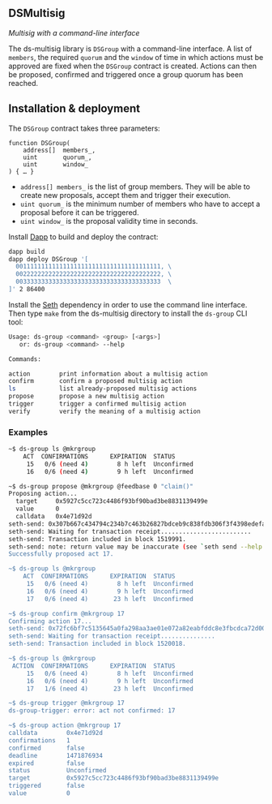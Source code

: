 <h2>DSMultisig
  <small class="text-muted">
    <a href="https://github.com/dapphub/ds-multisig"><span class="fa fa-github"></span></a>
  </small>
</h2>

_Multisig with a command-line interface_

The ds-multisig library is `DSGroup` with a command-line interface. A list of 
`members`, the required `quorum` and the `window` of time in which actions
must be approved are fixed when the `DSGroup` contract is created. Actions can 
then be proposed, confirmed and triggered once a group quorum has been reached.

## Installation & deployment

The `DSGroup` contract takes three parameters:

```
function DSGroup(
    address[]  members_,
    uint       quorum_,
    uint       window_
) { … }
```

- `address[] members_` is the list of group members. They will be able
  to create new proposals, accept them and trigger their execution.
- `uint quorum_` is the minimum number of members who have to accept
  a proposal before it can be triggered.
- `uint window_` is the proposal validity time in seconds.

Install [Dapp](https://dapp.tools/dapp/) to build and deploy the contract:

```bash
dapp build
dapp deploy DSGroup '[
  0011111111111111111111111111111111111111, \
  0022222222222222222222222222222222222222, \
  0033333333333333333333333333333333333333  \
]' 2 86400
```

Install the [Seth](https://dapp.tools/seth/) dependency in order to use the 
command line interface. Then type `make` from the ds-multisig directory 
to install the `ds-group` CLI tool:

```bash
Usage: ds-group <command> <group> [<args>]
   or: ds-group <command> --help

Commands:

action        print information about a multisig action
confirm       confirm a proposed multisig action
ls            list already-proposed multisig actions
propose       propose a new multisig action
trigger       trigger a confirmed multisig action
verify        verify the meaning of a multisig action
```

### Examples

```bash
~$ ds-group ls @mkrgroup
    ACT  CONFIRMATIONS      EXPIRATION  STATUS
     15   0/6 (need 4)        8 h left  Unconfirmed
     16   0/6 (need 4)        9 h left  Unconfirmed

~$ ds-group propose @mkrgroup @feedbase 0 "claim()"
Proposing action...
  target     0x5927c5cc723c4486f93bf90bad3be8831139499e
  value      0
  calldata   0x4e71d92d
seth-send: 0x307b667c434794c234b7c463b26827bdceb9c838fdb306f3f4398edefa5b1310
seth-send: Waiting for transaction receipt.........................
seth-send: Transaction included in block 1519991.
seth-send: note: return value may be inaccurate (see `seth send --help')
Successfully proposed act 17.

~$ ds-group ls @mkrgroup
    ACT  CONFIRMATIONS      EXPIRATION  STATUS
     15   0/6 (need 4)        8 h left  Unconfirmed
     16   0/6 (need 4)        9 h left  Unconfirmed
     17   0/6 (need 4)       23 h left  Unconfirmed

~$ ds-group confirm @mkrgroup 17
Confirming action 17...
seth-send: 0x72fc6bf7c5135645a0fa298aa3ae01e072a82eabfddc8e3fbcdca72d0007d94b
seth-send: Waiting for transaction receipt...............
seth-send: Transaction included in block 1520018.

~$ ds-group ls @mkrgroup
 ACTION  CONFIRMATIONS      EXPIRATION  STATUS
     15   0/6 (need 4)        8 h left  Unconfirmed
     16   0/6 (need 4)        9 h left  Unconfirmed
     17   1/6 (need 4)       23 h left  Unconfirmed

~$ ds-group trigger @mkrgroup 17
ds-group-trigger: error: act not confirmed: 17

~$ ds-group action @mkrgroup 17
calldata        0x4e71d92d
confirmations   1
confirmed       false
deadline        1471876934
expired         false
status          Unconfirmed
target          0x5927c5cc723c4486f93bf90bad3be8831139499e
triggered       false
value           0
```
